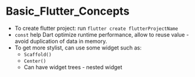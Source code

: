 # Basic_Flutter_Concepts

- To create flutter project: run ```flutter create flutterProjectName```
- ```const``` help Dart optimize runtime performance, allow to reuse value - avoid duplication of data in memory.
- To get more stylist, can use some widget such as:
    - ```Scaffold()```
    - ```Center()```
    - Can have widget trees - nested widget